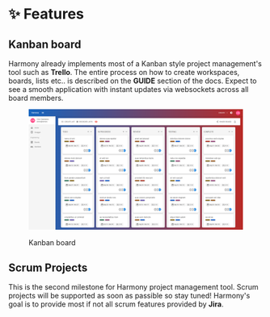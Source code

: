 # ✨ Features

## Kanban board

Harmony already implements most of a Kanban style project management's tool such as **Trello**. The entire process on how to create workspaces, boards, lists etc.. is described on the **GUIDE** section of the docs. Expect to see a smooth application with instant updates via websockets across all board members.

<figure><img src="../.gitbook/assets/full-board-light.png" alt=""><figcaption><p>Kanban board</p></figcaption></figure>

## Scrum Projects

This is the second milestone for Harmony project management tool. Scrum projects will be supported as soon as passible so stay tuned! Harmony's goal is to provide most if not all scrum features provided by **Jira**.&#x20;
